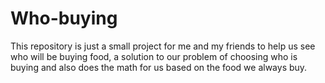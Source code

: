 # Who-buying
This repository is just a small project for me and my friends to help us see who will be buying food, a solution to our problem of choosing who is buying and also does the math for us based on the food we always buy.
 

